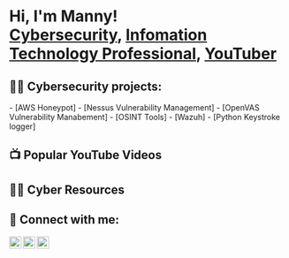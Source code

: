 <h1>Hi, I'm Manny! <br/><a href="https://github.com/Manolistzan">Cybersecurity</a>, <a href="https://www.linkedin.com/in/manolis-tzanidakis/">Infomation Technology Professional</a>, <a href="https://www.youtube.com/c/xplainedit">YouTuber</a></h1>

<h2>👨‍💻 Cybersecurity projects:</h2>
- [AWS Honeypot]</b>
- [Nessus Vulnerability Management]</b>
- [OpenVAS Vulnerability Manabement]</b>
- [OSINT Tools]</b>
- [Wazuh]</b>
- [Python Keystroke logger]</b>
<h2>📺 Popular YouTube Videos</h2>


<h2>👨‍💻 Cyber Resources</h2>

<h2> 🤳 Connect with me:</h2>

[<img align="left" alt="JoshMadakor | YouTube" width="22px" src="https://cdn.jsdelivr.net/npm/simple-icons@v3/icons/youtube.svg" />][youtube]
[<img align="left" alt="JoshMadakor | LinkedIn" width="22px" src="https://cdn.jsdelivr.net/npm/simple-icons@v3/icons/linkedin.svg" />][linkedin]
[<img align="left" alt="JoshMadakor | Instagram" width="22px" src="https://cdn.jsdelivr.net/npm/simple-icons@v3/icons/instagram.svg" />][instagram]

[youtube]: https://www.youtube.com/c/xplainedit
[instagram]: https://www.instagram.com/xplainedit
[linkedin]: https://linkedin.com/in/manolis-tzanidakis

<!--
**joshmadakor1/joshmadakor1** is a ✨ _special_ ✨ repository because its `README.md` (this file) appears on your GitHub profile.

Here are some ideas to get you started:

- 🔭 I’m currently working on ...
- 🌱 I’m currently learning ...
- 👯 I’m looking to collaborate on ...
- 🤔 I’m looking for help with ...
- 💬 Ask me about ...
- 📫 How to reach me: ...
- 😄 Pronouns: ...
- ⚡ Fun fact: ...
-->
